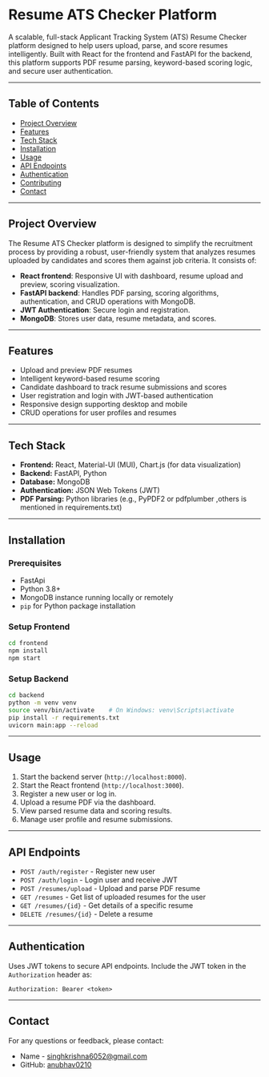 # Resume ATS Checker Platform

A scalable, full-stack Applicant Tracking System (ATS) Resume Checker platform designed to help users upload, parse, and score resumes intelligently. Built with React for the frontend and FastAPI for the backend, this platform supports PDF resume parsing, keyword-based scoring logic, and secure user authentication.

---

## Table of Contents

- [Project Overview](#project-overview)  
- [Features](#features)  
- [Tech Stack](#tech-stack)  
- [Installation](#installation)  
- [Usage](#usage)  
- [API Endpoints](#api-endpoints)  
- [Authentication](#authentication)  
- [Contributing](#contributing)  
- [Contact](#contact)  

---

## Project Overview

The Resume ATS Checker platform is designed to simplify the recruitment process by providing a robust, user-friendly system that analyzes resumes uploaded by candidates and scores them against job criteria. It consists of:

- **React frontend**: Responsive UI with dashboard, resume upload and preview, scoring visualization.
- **FastAPI backend**: Handles PDF parsing, scoring algorithms, authentication, and CRUD operations with MongoDB.
- **JWT Authentication**: Secure login and registration.
- **MongoDB**: Stores user data, resume metadata, and scores.

---

## Features

- Upload and preview PDF resumes
- Intelligent keyword-based resume scoring
- Candidate dashboard to track resume submissions and scores
- User registration and login with JWT-based authentication
- Responsive design supporting desktop and mobile
- CRUD operations for user profiles and resumes

---

## Tech Stack

- **Frontend:** React, Material-UI (MUI), Chart.js (for data visualization)
- **Backend:** FastAPI, Python
- **Database:** MongoDB
- **Authentication:** JSON Web Tokens (JWT)
- **PDF Parsing:** Python libraries (e.g., PyPDF2 or pdfplumber ,others is mentioned in requirements.txt)

---

## Installation

### Prerequisites

- FastApi
- Python 3.8+
- MongoDB instance running locally or remotely
- `pip` for Python package installation

### Setup Frontend

```bash
cd frontend
npm install
npm start
```

### Setup Backend

```bash
cd backend
python -m venv venv
source venv/bin/activate    # On Windows: venv\Scripts\activate
pip install -r requirements.txt
uvicorn main:app --reload
```

---

## Usage

1. Start the backend server (`http://localhost:8000`).
2. Start the React frontend (`http://localhost:3000`).
3. Register a new user or log in.
4. Upload a resume PDF via the dashboard.
5. View parsed resume data and scoring results.
6. Manage user profile and resume submissions.

---

## API Endpoints

- `POST /auth/register` - Register new user  
- `POST /auth/login` - Login user and receive JWT  
- `POST /resumes/upload` - Upload and parse PDF resume  
- `GET /resumes` - Get list of uploaded resumes for the user  
- `GET /resumes/{id}` - Get details of a specific resume  
- `DELETE /resumes/{id}` - Delete a resume  

---

## Authentication

Uses JWT tokens to secure API endpoints. Include the JWT token in the `Authorization` header as:

```
Authorization: Bearer <token>
```

---


## Contact

For any questions or feedback, please contact:

- Name - singhkrishna6052@gmail.com 
- GitHub: [anubhav0210](https://http://github.com/anubhav0210)  